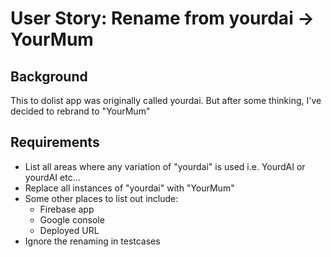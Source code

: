 # User Story: Rename from yourdai -> YourMum

## Background
This to dolist app was originally called yourdai. But after some thinking, I've decided to rebrand to "YourMum"

## Requirements
- List all areas where any variation of "yourdai" is used i.e. YourdAI or yourdAI etc...
- Replace all instances of "yourdai" with "YourMum"
- Some other places to list out include:
    - Firebase app
    - Google console
    - Deployed URL
- Ignore the renaming in testcases 
